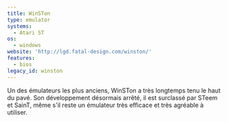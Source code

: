 ```yaml
---
title: WinSTon
type: emulator
systems:
  - Atari ST
os:
  - windows
website: 'http://lgd.fatal-design.com/winston/'
features:
  - bios
legacy_id: winston
---
```

Un des émulateurs les plus anciens, WinSTon a très longtemps tenu le haut du pavé. Son développement désormais arrêté, il est surclassé par STeem et SainT, même s'il reste un émulateur très efficace et très agréable à utiliser.
